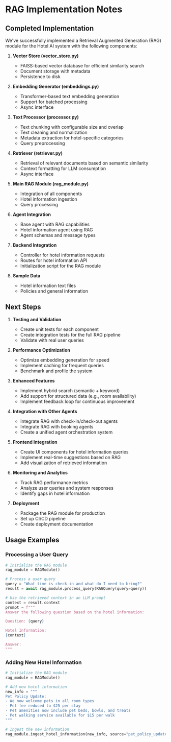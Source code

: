 # RAG Implementation Notes

## Completed Implementation

We've successfully implemented a Retrieval Augmented Generation (RAG) module for the Hotel AI system with the following components:

1. **Vector Store (vector_store.py)**
   - FAISS-based vector database for efficient similarity search
   - Document storage with metadata
   - Persistence to disk

2. **Embedding Generator (embeddings.py)**
   - Transformer-based text embedding generation
   - Support for batched processing
   - Async interface

3. **Text Processor (processor.py)**
   - Text chunking with configurable size and overlap
   - Text cleaning and normalization
   - Metadata extraction for hotel-specific categories
   - Query preprocessing

4. **Retriever (retriever.py)**
   - Retrieval of relevant documents based on semantic similarity
   - Context formatting for LLM consumption
   - Async interface

5. **Main RAG Module (rag_module.py)**
   - Integration of all components
   - Hotel information ingestion
   - Query processing

6. **Agent Integration**
   - Base agent with RAG capabilities
   - Hotel information agent using RAG
   - Agent schemas and message types

7. **Backend Integration**
   - Controller for hotel information requests
   - Routes for hotel information API
   - Initialization script for the RAG module

8. **Sample Data**
   - Hotel information text files
   - Policies and general information

## Next Steps

1. **Testing and Validation**
   - Create unit tests for each component
   - Create integration tests for the full RAG pipeline
   - Validate with real user queries

2. **Performance Optimization**
   - Optimize embedding generation for speed
   - Implement caching for frequent queries
   - Benchmark and profile the system

3. **Enhanced Features**
   - Implement hybrid search (semantic + keyword)
   - Add support for structured data (e.g., room availability)
   - Implement feedback loop for continuous improvement

4. **Integration with Other Agents**
   - Integrate RAG with check-in/check-out agents
   - Integrate RAG with booking agents
   - Create a unified agent orchestration system

5. **Frontend Integration**
   - Create UI components for hotel information queries
   - Implement real-time suggestions based on RAG
   - Add visualization of retrieved information

6. **Monitoring and Analytics**
   - Track RAG performance metrics
   - Analyze user queries and system responses
   - Identify gaps in hotel information

7. **Deployment**
   - Package the RAG module for production
   - Set up CI/CD pipeline
   - Create deployment documentation

## Usage Examples

### Processing a User Query

```python
# Initialize the RAG module
rag_module = RAGModule()

# Process a user query
query = "What time is check-in and what do I need to bring?"
result = await rag_module.process_query(RAGQuery(query=query))

# Use the retrieved context in an LLM prompt
context = result.context
prompt = f"""
Answer the following question based on the hotel information:

Question: {query}

Hotel Information:
{context}

Answer:
"""
```

### Adding New Hotel Information

```python
# Initialize the RAG module
rag_module = RAGModule()

# Add new hotel information
new_info = """
Pet Policy Update:
- We now welcome pets in all room types
- Pet fee reduced to $25 per stay
- Pet amenities now include pet beds, bowls, and treats
- Pet walking service available for $15 per walk
"""

# Ingest the new information
rag_module.ingest_hotel_information(new_info, source="pet_policy_update")